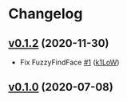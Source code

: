 # Changelog

## [v0.1.2](https://github.com/k1LoW/ffff/compare/v0.1.1...v0.1.2) (2020-11-30)

* Fix FuzzyFindFace [#1](https://github.com/k1LoW/ffff/pull/1) ([k1LoW](https://github.com/k1LoW))

## [v0.1.0](https://github.com/k1LoW/ffff/compare/d90746f199f5...v0.1.0) (2020-07-08)

